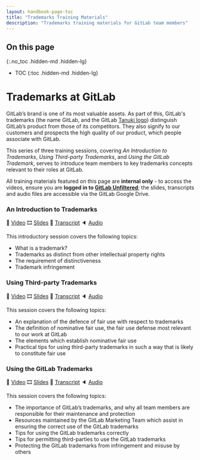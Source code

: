 ```yaml
---
layout: handbook-page-toc
title: "Trademarks Training Materials"
description: "Trademarks training materials for GitLab team members"
---
```


## On this page
{:.no_toc .hidden-md .hidden-lg}

- TOC
{:toc .hidden-md .hidden-lg}


# Trademarks at GitLab
GitLab’s brand is one of its most valuable assets. As part of this, GitLab's trademarks (the name GitLab, and the GitLab [Tanuki logo](https://about.gitlab.com/images/press/logo/png/gitlab-icon-rgb.png)) distinguish GitLab’s product from those of its competitors. They also signify to our customers and prospects the high quality of our product, which people associate with GitLab.

This series of three training sessions, covering _An Introduction to Trademarks_, _Using Third-party Trademarks_, and _Using the GitLab Trademark_, serves to introduce team members to key trademarks concepts relevant to their roles at GitLab.

All training materials featured on this page are **internal only** - to access the videos, ensure you are **logged in to [GitLab Unfiltered](https://www.youtube.com/channel/UCMtZ0sc1HHNtGGWZFDRTh5A)**; the slides, transcripts and audio files are accessible via the GitLab Google Drive. 

### An Introduction to Trademarks
🎥 <a href="https://youtu.be/aXb6AsWtKy0" target="_blank">Video</a> 🎞️ <a href="https://docs.google.com/presentation/d/10iMEUqsLvmbD2gR5IAlvEy04hVCWnep-3lNOXeg3PW0/edit?usp=sharing" target="_blank">Slides</a> 📃 <a href="https://docs.google.com/document/d/1G8Nkp9ywPtrpOPsqBaY4ivW6a69l2m17EEqAiKTdRWQ/edit?usp=sharing" target="_blank">Transcript</a> 🔈 <a href="https://drive.google.com/file/d/1VNI8KZ3T7wYMdlnhUqxWYI3pR52O0t0Y/view?usp=sharing" target="_blank">Audio</a>

This introductory session covers the following topics:
* What is a trademark?
* Trademarks as distinct from other intellectual property rights
* The requirement of distinctiveness
* Trademark infringement

### **Using Third-party Trademarks**
🎥 <a href="https://youtu.be/KbVOenojbUU" target="_blank">Video</a> 🎞️ <a href="https://docs.google.com/presentation/d/1rsBNMFnGTk-NNGKotCQxWy0kmcumU_MQXKncTkX6_tE/edit?usp=sharing" target="_blank">Slides</a> 📃 <a href="https://docs.google.com/document/d/13Qd7FGvUH907lkRWYtQy357PqSbxYyNIM6QSSiaryRs/edit?usp=sharing" target="_blank">Transcript</a> 🔈 <a href="https://drive.google.com/file/d/1YoR1_Zhmt4YtV_aERWdoaVoQWMRC3KXB/view?usp=sharing" target="_blank">Audio</a>

This session covers the following topics:
* An explanation of the defence of fair use with respect to trademarks
* The definition of nominative fair use, the fair use defense most relevant to our work at GitLab
* The elements which establish nominative fair use
* Practical tips for using third-party trademarks in such a way that is likely to constitute fair use

### **Using the GitLab Trademarks**
🎥 <a href="https://youtu.be/McGuMLzzWOM" target="_blank">Video</a> 🎞️ <a href="https://docs.google.com/presentation/d/1D-p0U4RfbV8f5Fwpv71CqDrS9bKJuq6NLt6kV-ZFTDg/edit?usp=sharing" target="_blank">Slides</a> 📃 <a href="https://docs.google.com/document/d/1eb8EO9FIsrvuZD2CQ3G1C117ESUdlkaKLsK57k3QUIQ/edit?usp=sharing" target="_blank">Transcript</a> 🔈 <a href="https://drive.google.com/file/d/1ZgKXjC6Nnnpw04J53O0s3mFDSb4esulK/view?usp=sharing" target="_blank">Audio</a>

This session covers the following topics:
* The importance of GitLab’s trademarks, and why all team members are responsible for their maintenance and protection
* Resources maintained by the GitLab Marketing Team which assist in ensuring the correct use of the GitLab trademarks
* Tips for using the GitLab trademarks correctly
* Tips for permitting third-parties to use the GitLab trademarks
* Protecting the GitLab trademarks from infringement and misuse by others

